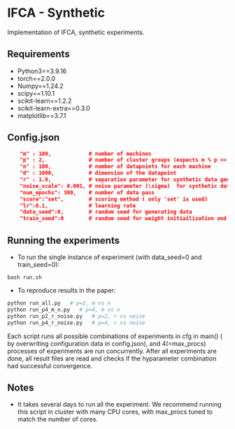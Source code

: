 # IFCA - Synthetic

Implementation of IFCA, synthetic experiments.

## Requirements
* Python3==3.9.16 
* torch==2.0.0
* Numpy==1.24.2
* scipy==1.10.1
* scikit-learn==1.2.2
* scikit-learn-extra==0.3.0
* matplotlib==3.7.1

## Config.json
```json
    "m" : 100,            # number of machines
    "p" : 2,              # number of cluster groups (expects m % p == 0)
    "n" : 100,            # number of datapoints for each machine
    "d" : 1000,           # dimension of the datapoint
    "r" : 1.0,            # separation parameter for synthetic data generation
    "noise_scale": 0.001, # noise parameter (\sigma)  for synthetic data generation
    "num_epochs": 300,    # number of data pass
    "score":"set",        # scoring method ( only 'set' is used)
    "lr":0.1,             # learning rate
    "data_seed":0,        # random seed for generating data
    "train_seed":0        # random seed for weight initiailization and training
```

## Running the experiments

* To run the single instance of experiment (with data_seed=0 and train_seed=0):
```
bash run.sh
```
* To reproduce results in the paper:
```bash
python run_all.py   # p=2, m vs n
python run_p4_m_n.py   # p=4, m vs n
python run_p2_r_noise.py   # p=2, r vs noise
python run_p4_r_noise.py   # p=4, r vs noise
```
Each script runs all possible combinations of experiments in cfg in main() ( by overwriting configuration data in config.json), and 4(=max_procs) processes of experiments are run concurrently. After all experiments are done, all result files are read and checks if the hyparameter combination had successful convergence.

## Notes
* It takes several days to run all the experiment. We recommend running this script in cluster with many CPU cores, with max_procs tuned to match the number of cores.


